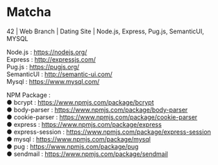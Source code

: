 # Matcha
42 | Web Branch | Dating Site | Node.js, Express, Pug.js, SemanticUI, MYSQL

Node.js : https://nodejs.org/ <br/>
Express : http://expressjs.com/ <br/>
Pug.js : https://pugjs.org/ <br/>
SemanticUI : http://semantic-ui.com/ <br/>
Mysql : https://www.mysql.com/ <br/>


NPM Package : <br/>
● bcrypt : https://www.npmjs.com/package/bcrypt <br/>
● body-parser : https://www.npmjs.com/package/body-parser <br/>
● cookie-parser : https://www.npmjs.com/package/cookie-parser <br/>
● express : https://www.npmjs.com/package/express <br/>
● express-session : https://www.npmjs.com/package/express-session <br/>
● mysql : https://www.npmjs.com/package/mysql <br/>
● pug : https://www.npmjs.com/package/pug <br/>
● sendmail : https://www.npmjs.com/package/sendmail <br/>
